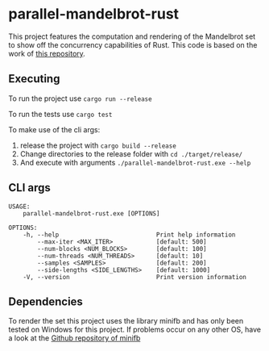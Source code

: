 # parallel-mandelbrot-rust

This project features the computation and rendering of the Mandelbrot set to show off the concurrency capabilities of Rust. This code is based on the work of [this repository](https://github.com/GiselaMD/parallel-mandelbrot-go).

## Executing
To run the project use `cargo run --release`

To run the tests use `cargo test`

To make use of the cli args:
1. release the project with `cargo build --release`
2. Change directories to the release folder with `cd ./target/release/`
3. And execute with arguments ```./parallel-mandelbrot-rust.exe --help```


## CLI args
```
USAGE:
    parallel-mandelbrot-rust.exe [OPTIONS]

OPTIONS:
    -h, --help                           Print help information
        --max-iter <MAX_ITER>            [default: 500]
        --num-blocks <NUM_BLOCKS>        [default: 100]
        --num-threads <NUM_THREADS>      [default: 10]
        --samples <SAMPLES>              [default: 200]
        --side-lengths <SIDE_LENGTHS>    [default: 1000]
    -V, --version                        Print version information
```

## Dependencies

To render the set this project uses the library minifb and has only been tested on Windows for this project.
If problems occur on any other OS, have a look at the [Github repository of minifb](https://github.com/emoon/rust_minifb#build-instructions)

